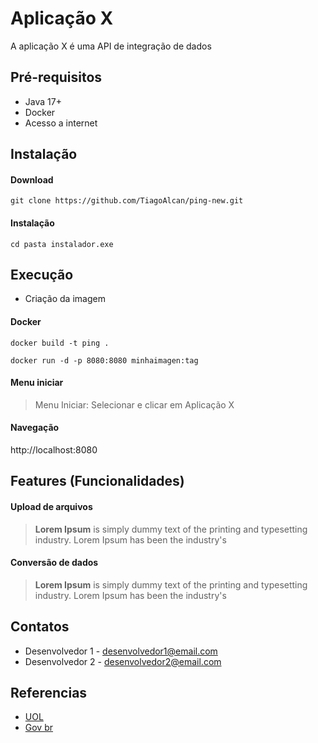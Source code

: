 # Aplicação X

A aplicação X é uma API de integração de dados 


## Pré-requisitos

- Java 17+
- Docker 
- Acesso a internet

## Instalação

#### Download

```
git clone https://github.com/TiagoAlcan/ping-new.git
```

#### Instalação

```
cd pasta instalador.exe
```

## Execução

* Criação da imagem

#### Docker

```
docker build -t ping .
```


```
docker run -d -p 8080:8080 minhaimagen:tag
```

#### Menu iniciar

> Menu Iniciar: Selecionar e clicar em Aplicação X

#### Navegação

http://localhost:8080


## Features (Funcionalidades)

#### Upload de arquivos

> __Lorem Ipsum__ is simply dummy text of the printing and typesetting industry. Lorem Ipsum has been the industry's

#### Conversão de dados

> __Lorem Ipsum__ is simply dummy text of the printing and typesetting industry. Lorem Ipsum has been the industry's


## Contatos

- Desenvolvedor 1 - desenvolvedor1@email.com
- Desenvolvedor 2 - desenvolvedor2@email.com


## Referencias

 - [UOL](https://www.uol.com.br/)
 - [Gov br](https://www.gov.br/)